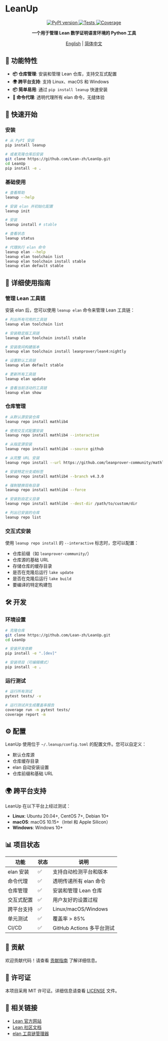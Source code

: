 # LeanUp

<div align="center">
    <a href="https://pypi.python.org/pypi/leanup">
        <img src="https://img.shields.io/pypi/v/leanup.svg" alt="PyPI version" />
    </a>
    <a href="https://github.com/Lean-zh/LeanUp/actions/workflows/ci.yaml">
        <img src="https://github.com/Lean-zh/LeanUp/actions/workflows/ci.yaml/badge.svg" alt="Tests" />
    </a>
    <a href="https://codecov.io/gh/Lean-zh/LeanUp">
        <img src="https://codecov.io/gh/Lean-zh/LeanUp/branch/main/graph/badge.svg" alt="Coverage" />
    </a>
</div>

<div align="center">

**一个用于管理 Lean 数学证明语言环境的 Python 工具**

[English](README-en.md) | [简体中文](README.md)

</div>

## 🎯 功能特性

- **📦 仓库管理**: 安装和管理 Lean 仓库，支持交互式配置
- **🌍 跨平台支持**: 支持 Linux、macOS 和 Windows
- **📦 简单易用**: 通过 `pip install leanup` 快速安装
- **🔄 命令代理**: 透明代理所有 elan 命令，无缝体验

## 🚀 快速开始

### 安装

```bash
# 从 PyPI 安装
pip install leanup 

# 或者克隆仓库后安装
git clone https://github.com/Lean-zh/LeanUp.git
cd LeanUp
pip install -e .
```

### 基础使用

```bash
# 查看帮助
leanup --help

# 安装 elan 并初始化配置
leanup init

# 安装 
leanup install # stable

# 查看状态
leanup status

# 代理执行 elan 命令
leanup elan --help
leanup elan toolchain list
leanup elan toolchain install stable
leanup elan default stable
```

## 📖 详细使用指南

### 管理 Lean 工具链

安装 elan 后，您可以使用 `leanup elan` 命令来管理 Lean 工具链：

```bash
# 列出所有可用的工具链
leanup elan toolchain list

# 安装稳定版工具链
leanup elan toolchain install stable

# 安装夜间构建版本
leanup elan toolchain install leanprover/lean4:nightly

# 设置默认工具链
leanup elan default stable

# 更新所有工具链
leanup elan update

# 查看当前活动的工具链
leanup elan show
```

### 仓库管理

```bash
# 从默认源安装仓库
leanup repo install mathlib4

# 使用交互式配置安装
leanup repo install mathlib4 --interactive

# 从指定源安装
leanup repo install mathlib4 --source github

# 从完整 URL 安装
leanup repo install --url https://github.com/leanprover-community/mathlib4.git

# 安装特定分支或标签
leanup repo install mathlib4 --branch v4.3.0

# 强制替换现有目录
leanup repo install mathlib4 --force

# 安装到自定义目录
leanup repo install mathlib4 --dest-dir /path/to/custom/dir

# 列出已安装的仓库
leanup repo list
```

### 交互式安装

使用 `leanup repo install` 的 `--interactive` 标志时，您可以配置：

- 仓库前缀（如 `leanprover-community/`）
- 仓库源的基础 URL
- 存储仓库的缓存目录
- 是否在克隆后运行 `lake update`
- 是否在克隆后运行 `lake build`
- 要编译的特定构建包


## 🛠️ 开发

### 环境设置

```bash
# 克隆仓库
git clone https://github.com/Lean-zh/LeanUp.git
cd LeanUp

# 安装开发依赖
pip install -e ".[dev]"

# 安装项目（可编辑模式）
pip install -e .
```

### 运行测试

```bash
# 运行所有测试
pytest tests/ -v

# 运行测试并生成覆盖率报告
coverage run -m pytest tests/
coverage report -m
```

## ⚙️ 配置

LeanUp 使用位于 `~/.leanup/config.toml` 的配置文件。您可以自定义：

- 默认仓库源
- 仓库缓存目录
- elan 自动安装设置
- 仓库前缀和基础 URL

## 🌍 跨平台支持

LeanUp 在以下平台上经过测试：

- **Linux**: Ubuntu 20.04+, CentOS 7+, Debian 10+
- **macOS**: macOS 10.15+（Intel 和 Apple Silicon）
- **Windows**: Windows 10+

## 📊 项目状态

| 功能 | 状态 | 说明 |
|------|------|------|
| elan 安装 | ✅ | 支持自动检测平台和版本 |
| 命令代理 | ✅ | 透明传递所有 elan 命令 |
| 仓库管理 | ✅ | 安装和管理 Lean 仓库 |
| 交互式配置 | ✅ | 用户友好的设置过程 |
| 跨平台支持 | ✅ | Linux/macOS/Windows |
| 单元测试 | ✅ | 覆盖率 > 85% |
| CI/CD | ✅ | GitHub Actions 多平台测试 |

## 🤝 贡献

欢迎贡献代码！请查看 [贡献指南](CONTRIBUTING.md) 了解详细信息。

## 📝 许可证

本项目采用 MIT 许可证。详细信息请查看 [LICENSE](LICENSE) 文件。

## 🔗 相关链接

- [Lean 官方网站](https://leanprover.github.io/)
- [Lean 社区文档](https://leanprover-community.github.io/)
- [elan 工具链管理器](https://github.com/leanprover/elan)